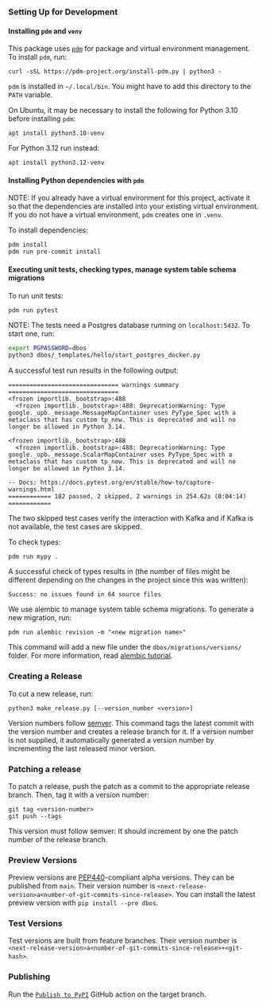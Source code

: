 ### Setting Up for Development

#### Installing `pdm` and `venv`

This package uses [`pdm`](https://pdm-project.org/en/latest/) for package and
virtual environment management.
To install `pdm`, run:

```
curl -sSL https://pdm-project.org/install-pdm.py | python3 -
```

`pdm` is installed in `~/.local/bin`. You might have to add this directory to 
the `PATH` variable.

On Ubuntu, it may be necessary to install the following for Python 3.10 before 
installing `pdm`:

```
apt install python3.10-venv
```

For Python 3.12 run instead:

```
apt install python3.12-venv
```

#### Installing Python dependencies with `pdm`

NOTE: If you already have a virtual environment for this project, activate
it so that the dependencies are installed into your existing virtual
environment. If you do not have a virtual environment, `pdm` creates one
in `.venv`.

To install dependencies:

```
pdm install
pdm run pre-commit install
```

#### Executing unit tests, checking types, manage system table schema migrations

To run unit tests:

```
pdm run pytest
```

NOTE: The tests need a Postgres database running on `localhost:5432`. To start
one, run:

```bash
export PGPASSWORD=dbos
python3 dbos/_templates/hello/start_postgres_docker.py
```

A successful test run results in the following output:

```
=============================== warnings summary ===============================
<frozen importlib._bootstrap>:488
  <frozen importlib._bootstrap>:488: DeprecationWarning: Type google._upb._message.MessageMapContainer uses PyType_Spec with a metaclass that has custom tp_new. This is deprecated and will no longer be allowed in Python 3.14.

<frozen importlib._bootstrap>:488
  <frozen importlib._bootstrap>:488: DeprecationWarning: Type google._upb._message.ScalarMapContainer uses PyType_Spec with a metaclass that has custom tp_new. This is deprecated and will no longer be allowed in Python 3.14.

-- Docs: https://docs.pytest.org/en/stable/how-to/capture-warnings.html
============ 182 passed, 2 skipped, 2 warnings in 254.62s (0:04:14) ============
```

The two skipped test cases verify the interaction with Kafka and if Kafka is not available,
the test cases are skipped.

To check types:

```
pdm run mypy .
```

A successful check of types results in (the number of files might be different depending
on the changes in the project since this was written):

```
Success: no issues found in 64 source files
```

We use alembic to manage system table schema migrations.
To generate a new migration, run:

```
pdm run alembic revision -m "<new migration name>"
```

This command will add a new file under the `dbos/migrations/versions/` folder.
For more information,
read [alembic tutorial](https://alembic.sqlalchemy.org/en/latest/tutorial.html).

### Creating a Release

To cut a new release, run:

```shell
python3 make_release.py [--version_number <version>]
```

Version numbers follow [semver](https://semver.org/).
This command tags the latest commit with the version number and creates a
release branch for it.
If a version number is not supplied, it automatically generated a version number
by incrementing the last released minor version.

### Patching a release

To patch a release, push the patch as a commit to the appropriate release
branch.
Then, tag it with a version number:

```shell
git tag <version-number>
git push --tags
```

This version must follow semver: It should increment by one the patch number of
the release branch.

### Preview Versions

Preview versions are [PEP440](https://peps.python.org/pep-0440/)-compliant alpha
versions.
They can be published from `main`.
Their version number is
`<next-release-version>a<number-of-git-commits-since-release>`.
You can install the latest preview version with `pip install --pre dbos`.

### Test Versions

Test versions are built from feature branches.
Their version number is
`<next-release-version>a<number-of-git-commits-since-release>+<git-hash>`.

### Publishing

Run the [`Publish to PyPI`](./.github/workflows/publish.yml) GitHub action on
the target branch.
